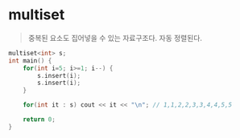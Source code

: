 # multiset

> 중복된 요소도 집어넣을 수 있는 자료구조다. 자동 정렬된다.

```c++
multiset<int> s;
int main() {
    for(int i=5; i>=1; i--) {
        s.insert(i);
        s.insert(i);
    }

    for(int it : s) cout << it << "\n"; // 1,1,2,2,3,3,4,4,5,5

    return 0;
}
```
